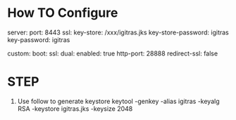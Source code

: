 How TO Configure
====
server:
  port: 8443
  ssl:
    key-store: /xxx/igitras.jks
    key-store-password: igitras
    key-password: igitras

custom:
  boot:
    ssl:
      dual:
        enabled: true
        http-port: 28888
        redirect-ssl: false
             
STEP
====
1. Use follow to generate keystore
keytool -genkey -alias igitras -keyalg RSA -keystore igitras.jks -keysize 2048
